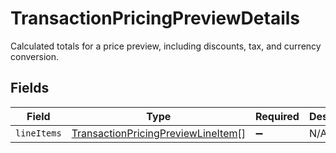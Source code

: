 # TransactionPricingPreviewDetails

Calculated totals for a price preview, including discounts, tax, and currency conversion.


## Fields

| Field                                                                                           | Type                                                                                            | Required                                                                                        | Description                                                                                     |
| ----------------------------------------------------------------------------------------------- | ----------------------------------------------------------------------------------------------- | ----------------------------------------------------------------------------------------------- | ----------------------------------------------------------------------------------------------- |
| `lineItems`                                                                                     | [TransactionPricingPreviewLineItem](../../models/shared/transactionpricingpreviewlineitem.md)[] | :heavy_minus_sign:                                                                              | N/A                                                                                             |